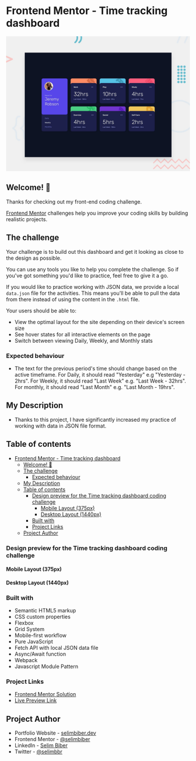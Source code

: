 # Frontend Mentor - Time tracking dashboard

![Design preview for the Time tracking dashboard coding challenge](./design/desktop-preview.jpg)

## Welcome! 👋

Thanks for checking out my front-end coding challenge.

[Frontend Mentor](https://www.frontendmentor.io) challenges help you improve your coding skills by building realistic projects.

## The challenge

Your challenge is to build out this dashboard and get it looking as close to the design as possible.

You can use any tools you like to help you complete the challenge. So if you've got something you'd like to practice, feel free to give it a go.

If you would like to practice working with JSON data, we provide a local `data.json` file for the activities. This means you'll be able to pull the data from there instead of using the content in the `.html` file.

Your users should be able to:

- View the optimal layout for the site depending on their device's screen size
- See hover states for all interactive elements on the page
- Switch between viewing Daily, Weekly, and Monthly stats

### Expected behaviour

- The text for the previous period's time should change based on the active timeframe. For Daily, it should read "Yesterday" e.g "Yesterday - 2hrs". For Weekly, it should read "Last Week" e.g. "Last Week - 32hrs". For monthly, it should read "Last Month" e.g. "Last Month - 19hrs".

## My Description

- Thanks to this project, I have significantly increased my practice of working with data in JSON file format.

## Table of contents
- [Frontend Mentor - Time tracking dashboard](#frontend-mentor---time-tracking-dashboard)
  - [Welcome! 👋](#welcome-)
  - [The challenge](#the-challenge)
    - [Expected behaviour](#expected-behaviour)
  - [My Description](#my-description)
  - [Table of contents](#table-of-contents)
    - [Design preview for the Time tracking dashboard coding challenge](#design-preview-for-the-time-tracking-dashboard-coding-challenge)
      - [Mobile Layout (375px)](#mobile-layout-375px)
      - [Desktop Layout (1440px)](#desktop-layout-1440px)
    - [Built with](#built-with)
    - [Project Links](#project-links)
  - [Project Author](#project-author)

### Design preview for the Time tracking dashboard coding challenge

#### Mobile Layout (375px)

#### Desktop Layout (1440px)

### Built with

- Semantic HTML5 markup
- CSS custom properties
- Flexbox
- Grid System
- Mobile-first workflow
- Pure JavaScript
- Fetch API with local JSON data file
- Async/Await function
- Webpack
- Javascript Module Pattern

### Project Links

- [Frontend Mentor Solution]()
- [Live Preview Link](https://htmlpreview.github.io/?https://github.com/selimbiber/Pure-JavaScript-Projects/blob/main/TimeTrackingDashboard/dist/index.html)

## Project Author

- Portfolio Website - [selimbiber.dev](https://www.selimbiber.dev)
- Frontend Mentor - [@selimbiber](https://www.frontendmentor.io/profile/selimbiber)
- LinkedIn - [Selim Biber](https://linkedin.com/in/selim-biber-406550214)
- Twitter - [@selimbbr](https://www.twitter.com/selimbbr)